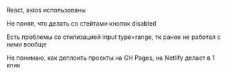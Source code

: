 React, axios использованы

Не понял, что делать со стейтами кнопок disabled

Есть проблемы со стилизацией input type=range, тк ранее не работал с ними вообще

Не понимаю, как деплоить проекты на GH Pages, на Netlify делает в 1 клик